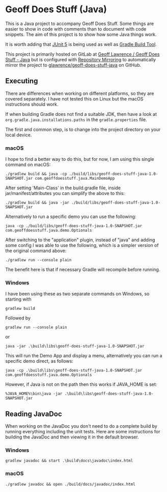 # Geoff Does Stuff (Java)
This is a Java project to accompany Geoff Does Stuff. Some things are easier to show in code with comments than to document with code snippets. The aim of this project is to show how some Java things work.

It is worth adding that [JUnit 5](https://junit.org/junit5/) is being used as well as [Gradle Build Tool](https://gradle.org/).

This project is primarily hosted on GitLab at [Geoff Lawrence / Geoff Does Stuff - Java](https://gitlab.com/glawrence/geoff-does-stuff-java) but is configured with [Repository Mirroring](https://docs.gitlab.com/ee/user/project/repository/repository_mirroring.html) to automatically mirror the project to [glawrence/geoff-does-stuff-java](https://github.com/glawrence/geoff-does-stuff-java) on GitHub.

## Executing
There are differences when working on different platforms, so they are covered separately. I have not tested this on Linux but the macOS instructions should work.

If when building Gradle does not find a suitable JDK, then have a look at `org.gradle.java.installations.paths` in the `gradle.properties` file.

The first and common step, is to change into the project directory on your local device.

### macOS
I hope to find a better way to do this, but for now, I am using this single command on macOS:

`./gradlew build && java -cp ./build/libs/geoff-does-stuff-java-1.0-SNAPSHOT.jar com.geoffdoesstuff.java.MainDemoApp`

After setting 'Main-Class' in the build.gradle file, inside jar/manifest/attributes you can simplify the above to this:

`./gradlew build && java -jar ./build/libs/geoff-does-stuff-java-1.0-SNAPSHOT.jar`

Alternatively to run a specific demo you can use the following:

`java -cp ./build/libs/geoff-does-stuff-java-1.0-SNAPSHOT.jar com.geoffdoesstuff.java.demo.Optionals`

After switching to the "application" plugin, instead of "java" and adding some config I was able to use the following, which is a simpler version of the original command above:

`./gradlew run --console plain`

The benefit here is that if necessary Gradle will recompile before running.

### Windows
I have been using these as two separate commands on Windows, so starting with

`gradlew build`

Followed by

`gradlew run --console plain`

or

`java -jar .\build\libs\geoff-does-stuff-java-1.0-SNAPSHOT.jar`

This will run the Demo App and display a menu, alternatively you can run a specific demo direct, as follows: 

`java -cp .\build\libs\geoff-does-stuff-java-1.0-SNAPSHOT.jar com.geoffdoesstuff.java.demo.Optionals`

However, if Java is not on the path then this works if JAVA_HOME is set:

`%JAVA_HOME%\bin\java -jar .\build\libs\geoff-does-stuff-java-1.0-SNAPSHOT.jar`

## Reading JavaDoc
When working on the JavaDoc you don't need to do a complete build by running everything including the unit tests. Here are some instructions for building the JavaDoc and then viewing it in the default browser.

### Windows

```
gradlew javadoc && start .\build\docs\javadoc\index.html
```

### macOS

`./gradlew javadoc && open ./build/docs/javadoc/index.html`